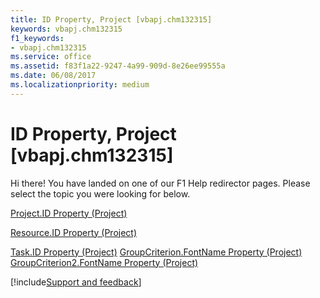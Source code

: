 ```yaml
---
title: ID Property, Project [vbapj.chm132315]
keywords: vbapj.chm132315
f1_keywords:
- vbapj.chm132315
ms.service: office
ms.assetid: f83f1a22-9247-4a99-909d-8e26ee99555a
ms.date: 06/08/2017
ms.localizationpriority: medium
---
```



# ID Property, Project [vbapj.chm132315]

Hi there! You have landed on one of our F1 Help redirector pages. Please select the topic you were looking for below.

[Project.ID Property (Project)](https://msdn.microsoft.com/library/d21541b3-d6ff-546e-8207-48b8cd180d2c%28Office.15%29.aspx)

[Resource.ID Property (Project)](https://msdn.microsoft.com/library/15e18fda-ca6d-c81b-55c8-ad21605f75fc%28Office.15%29.aspx)

[Task.ID Property (Project)](https://msdn.microsoft.com/library/ce9b7773-77ae-c2ab-be11-08c20b57813e%28Office.15%29.aspx)
[GroupCriterion.FontName Property (Project)](https://msdn.microsoft.com/library/3c106983-dfc8-7a67-72e7-0e41a0449204%28Office.15%29.aspx)
[GroupCriterion2.FontName Property (Project)](https://msdn.microsoft.com/library/230086d5-c14c-0150-faad-5ebe05f3a956%28Office.15%29.aspx)

[!include[Support and feedback](~/includes/feedback-boilerplate.md)]